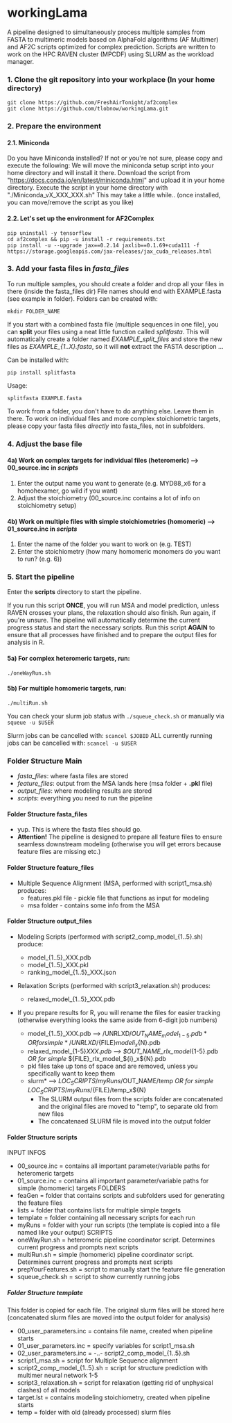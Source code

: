 # workingLama
A pipeline designed to simultaneously process multiple samples from FASTA to multimeric models based on AlphaFold algorithms (AF Multimer) and AF2C scripts optimized for complex prediction. Scripts are written to work on the HPC RAVEN cluster (MPCDF) using SLURM as the workload manager.

### 1. Clone the git repository into your workplace (In your home directory)

```
git clone https://github.com/FreshAirTonight/af2complex
git clone https://github.com/tlobnow/workingLama.git
```

### 2. Prepare the environment

#### 2.1. Miniconda
Do you have Miniconda installed? If not or you're not sure, please copy and execute the following:
We will move the miniconda setup script into your home directory and will install it there.
Download the script from "https://docs.conda.io/en/latest/miniconda.html" and upload it in your home directory.
Execute the script in your home directory with "./Miniconda_vX_XXX_XXX.sh"
This may take a little while.. (once installed, you can move/remove the script as you like)

#### 2.2. Let's set up the environment for AF2Complex

```
pip uninstall -y tensorflow
cd af2complex && pip -u install -r requirements.txt
pip install -u --upgrade jax==0.2.14 jaxlib==0.1.69+cuda111 -f https://storage.googleapis.com/jax-releases/jax_cuda_releases.html
```

### 3. Add your fasta files in *fasta_files*

To run multiple samples, you should create a folder and drop all your files in there (inside the  fasta_files dir)
File names should end with EXAMPLE.fasta (see example in folder). Folders can be created with:

```
mkdir FOLDER_NAME
```

If you start with a combined fasta file (multiple sequences in one file), you can **split** your files using a neat little function called *splitfasta*. This will automatically create a folder named *EXAMPLE_split_files* and store the new files as *EXAMPLE_{1..X}.fasta*, so it will **not** extract the FASTA description ...

  Can be installed with:

  ```
  pip install splitfasta
  ```
  
  Usage:

  ```
  splitfasta EXAMPLE.fasta
  ```

To work from a folder, you don't have to do anything else. Leave them in there.
To work on individual files and more complex stoichiometric targets, please copy your fasta files *directly* into fasta_files, not in subfolders.


### 4. Adjust the base file

#### 4a) Work on complex targets for individual files (heteromeric) --> 00_source.inc in *scripts*

1. Enter the output name you want to generate (e.g. MYD88_x6 for a homohexamer, go wild if you want)
2. Adjust the stoichiometry (00_source.inc contains a lot of info on stoichiometry setup)

#### 4b) Work on multiple files with simple stoichiometries (homomeric) --> 01_source.inc in *scripts*

1. Enter the name of the folder you want to work on (e.g. TEST)
2. Enter the stoichiometry (how many homomeric monomers do you want to run? (e.g. 6))


### 5. Start the pipeline

Enter the **scripts** directory to start the pipeline.

If you run this script **ONCE**, you will run MSA and model prediction, unless RAVEN crosses your plans, the relaxation should also finish. Run again, if you're unsure. The pipeline will automatically determine the current progress status and start the necessary scripts.
Run this script **AGAIN** to ensure that all processes have finished and to prepare the output files for analysis in R.

#### 5a) For complex heteromeric targets, run:

```
./oneWayRun.sh
```

#### 5b) For multiple homomeric targets, run:

```
./multiRun.sh
```

You can check your slurm job status with `./squeue_check.sh` or manually via `squeue -u $USER`

Slurm jobs can be cancelled with: `scancel $JOBID`
ALL currently running jobs can be cancelled with: `scancel -u $USER`

### Folder Structure Main

  - *fasta_files*: where fasta files are stored
  - *feature_files*: output from the MSA lands here (msa folder + **.pkl** file)
  - *output_files*:  where modeling results are stored
  - *scripts*: everything you need to run the pipeline

#### Folder Structure fasta_files

  - yup. This is where the fasta files should go.
  - **Attention!** The pipeline is designed to prepare all feature files to ensure seamless downstream modeling (otherwise you will get errors because feature files are missing etc.)

#### Folder Structure feature_files

  - Multiple Sequence Alignment (MSA, performed with script1_msa.sh) produces:
    - features.pkl file - pickle file that functions as input for modeling
    - msa folder - contains some info from the MSA

#### Folder Structure output_files

  - Modeling Scripts (performed with script2_comp_model_{1..5}.sh) produce:
    - model_{1..5}_XXX.pdb
    - model_{1..5}_XXX.pkl
    - ranking_model_{1..5}_XXX.json
    
  - Relaxation Scripts (performed with script3_relaxation.sh) produces:
    - relaxed_model_{1..5}_XXX.pdb

  - If you prepare results for R, you will rename the files for easier tracking (otherwise everything looks the same aside from 6-digit job numbers)
    - model_{1..5}_XXX.pdb --> /UNRLXD/$OUT_NAME_model_{1-5}.pdb *OR for simple* /UNRLXD/${FILE}_model_${i}_x${N}.pdb
    - relaxed_model_{1-5}_XXX.pdb --> $OUT_NAME_rlx_model_{1-5}.pdb *OR for simple* ${FILE}_rlx_model_${i}_x${N}.pdb
    - pkl files take up tons of space and are removed, unless you specifically want to keep them
    - slurm* --> ${LOC_SCRIPTS}/myRuns/$OUT_NAME/temp *OR for simple* ${LOC_SCRIPTS}/myRuns/${FILE}/temp_x${N}
      - The SLURM output files from the scripts folder are concatenated and the original files are moved to "temp", to separate old from new files
      - The concatenaed SLURM file is moved into the output folder

#### Folder Structure scripts

INPUT INFOS
  - 00_source.inc = contains all important parameter/variable paths for heteromeric targets
  - 01_source.inc = contains all important parameter/variable paths for simple (homomeric) targets
FOLDERS
  - feaGen = folder that contains scripts and subfolders used for generating the feature files
  - lists = folder that contains lists for multiple simple targets
  - template = folder containing all necessary scripts for each run
  - myRuns = folder with your run scripts (the template is copied into a file named like your output)
SCRIPTS
  - oneWayRun.sh = heteromeric pipeline coordinator script. Determines current progress and prompts next scripts
  - multiRun.sh = simple (homomeric) pipeline coordinator script. Determines current progress and prompts next scripts
  - prepYourFeatures.sh = script to manually start the feature file generation
  - squeue_check.sh = script to show currently running jobs


##### Folder Structure template

This folder is copied for each file. The original slurm files will be stored here (concatenated slurm files are moved into the output folder for analysis)

  - 00_user_parameters.inc  = contains file name, created when pipeline starts
  - 01_user_parameters.inc  = specify variables for script1_msa.sh
  - 02_user_parameters.inc  = -..- script2_comp_model_{1..5}.sh
  - script1_msa.sh          = script for Multiple Sequence alignment
  - script2_comp_model_{1..5}.sh = script for structure prediction with multimer neural network 1-5
  - script3_relaxation.sh   = script for relaxation (getting rid of unphysical clashes) of all models
  - target.lst              = contains modeling stoichiometry, created when pipeline starts
  - temp                    = folder with old (already processed) slurm files
